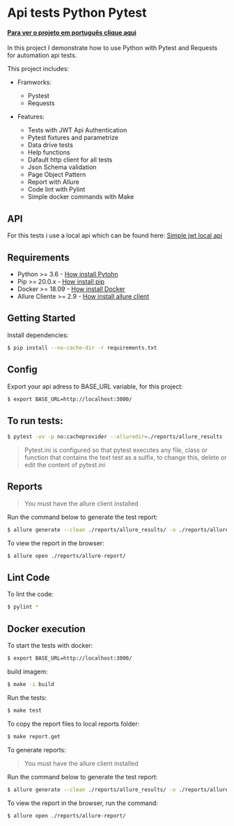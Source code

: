 # Api tests Python Pytest
#### [Para ver o projeto em português clique aqui](https://github.com/Schveitzer/api-tests-python-pytest/blob/master/README_PT_BR.md)

In this project I demonstrate how to use Python with Pytest and Requests for automation api tests.

This project includes:

- Framworks:
    - Pystest
    - Requests

- Features:
    - Tests with JWT Api Authentication
    - Pytest fixtures and parametrize
    - Data drive tests
    - Help functions
    - Dafault http client for all tests
    - Json Schema validation
    - Page Object Pattern
    - Report with Allure
    - Code lint with Pylint
    - Simple docker commands with Make
    
## API
For this tests i use a local api which can be found here: [Simple jwt local api](https://github.com/Schveitzer/simple-api-jwt-server)

## Requirements
- Python >= 3.6 - [How install Pytohn](https://www.python.org/downloads/)
- Pip >= 20.0.x - [How install pip](https://pip.pypa.io/en/stable/installing/)
- Docker >= 18.09 - [How install Docker](https://docs.docker.com/get-docker/)
- Allure Cliente >= 2.9 - [How install allure client](https://docs.qameta.io/allure/#_commandline)

## Getting Started
Install dependencies:

```bash
$ pip install --no-cache-dir -r requirements.txt
```

## Config
Export your api adress to BASE_URL variable, for this project:

```bash
$ export BASE_URL=http://localhost:3000/
```

## To run tests:
```bash
$ pytest -vv -p no:cacheprovider --alluredir=./reports/allure_results
```

> Pytest.ini is configured so that pytest executes any file, class or function that contains the text test as a sulfix,
> to change this, delete or edit the content of pytest.ini
 

## Reports
> You must have the allure client installed

Run the command below to generate the test report:

```bash
$ allure generate --clean ./reports/allure_results/ -o ./reports/allure-report
```

To view the report in the browser:

```bash
$ allure open ./reports/allure-report/
```

## Lint Code
To lint the code:

```bash
$ pylint *
```
## Docker execution
To start the tests with docker:

```bash
$ export BASE_URL=http://localhost:3000/
```
build imagem:
```bash
$ make -i build
```
Run the tests:
```bash
$ make test
```

To copy the report files to local reports folder:

```bash
$ make report.get
```
To generate reports:
> You must have the allure client installed

Run the command below to generate the test report:

```bash
$ allure generate --clean ./reports/allure_results/ -o ./reports/allure-report
```

To view the report in the browser, run the command:

```bash
$ allure open ./reports/allure-report/
```
